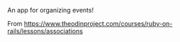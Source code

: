 An app for organizing events!

From https://www.theodinproject.com/courses/ruby-on-rails/lessons/associations